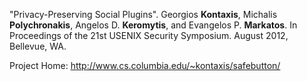 "Privacy-Preserving Social Plugins". Georgios **Kontaxis**, Michalis **Polychronakis**, Angelos D. **Keromytis**, and Evangelos P. **Markatos**. In Proceedings of the 21st USENIX Security Symposium. August 2012, Bellevue, WA.

Project Home: http://www.cs.columbia.edu/~kontaxis/safebutton/